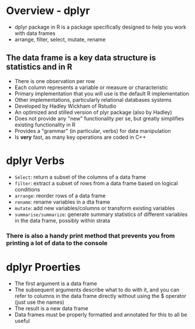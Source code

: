 # Overview - dplyr
- dplyr package in R is a package specifically designed to help you work with data frames
- arrange, filter, select, mutate, rename

## The data frame is a key data structure is statistics and in R
- There is one observation per row
- Each column represents a variable or measure or characteristic
- Primary implementation that you will use is the default R implementation
- Other implementations, particularly relational databases systems
- Developed by Hadley Wickham of Rstudio
- An optimized and stilled version of plyr package (also by Hadley)
- Does not provide any "new" functionality per se, but greatly simplifies existing functionality in R
- Provides a "grammar" (in particular, verbs) for data manipulation
- Is **very** fast, as many key operations are coded in C++

# dplyr Verbs
- ``` Select ```: return a subset of the columns of a data frame
- ``` filter ```: extract a subset of rows from a data frame based on logical conditions
- ``` arrange ```: reorder rows of a data frame
- ``` rename ```: rename variables in a dta frame
- ``` mutate ```: add new variables/columns or transform existing variables
- ``` summarise/summarize ```: generate summary statistics of different variables in the data frame, possibly within strata

### There is also a handy print method that prevents you from printing a lot of data to the console

# dplyr Proerties
- The first argument is a data frame
- The subsequent arguments describe what to do with it, and you can refer to columns in the data frame directly without using the $ operator (just use the names)
- The result is a new data frame
- Data frames must be properly formatted and annotated for this to all be useful
